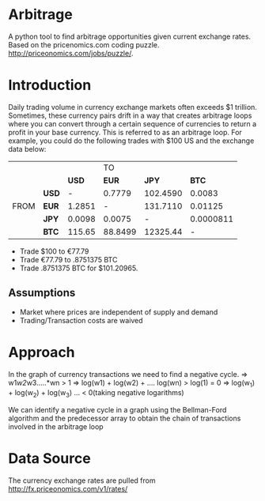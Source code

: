 Arbitrage
=========

A python tool to find arbitrage opportunities given current exchange rates. Based on the pricenomics.com coding puzzle. http://priceonomics.com/jobs/puzzle/.

<h1>Introduction</h1>

Daily trading volume in currency exchange markets often exceeds $1 trillion. 
Sometimes, these currency pairs drift in a way that creates arbitrage loops where you can convert through a certain sequence of currencies to return a profit in your base currency. This is referred to as an arbitrage loop. For example, you could do the following trades with $100 US and the exchange data below:

<table id="rates">
  <tr>
    <td></td>
    <td></td>
    <td></td>
    <td>TO</td>
    <td></td>
    <td></td>
  </tr>
  <tr>
    <td></td>
    <td></td>
    <td><b>USD</b></td>
    <td><b>EUR</b></td>
    <td><b>JPY</b></td>
    <td><b>BTC</b></td>
  </tr>
  <tr>
    <td></td>
    <td><b>USD</b></td>
    <td>-</td>
    <td>0.7779</td>
    <td>102.4590</td>
    <td>0.0083</td>
  </tr>
   <tr>
    <td>FROM</td>
    <td><b>EUR</b></td>
    <td>1.2851</td>
    <td>-</td>
    <td>131.7110</td>
    <td>0.01125</td>
  </tr>
   <tr>
    <td></td>
    <td><b>JPY</b></td>
    <td>0.0098</td>
    <td>0.0075</td>
    <td>-</td>
    <td>0.0000811</td>
  </tr>
   <tr>
    <td></td>
    <td><b>BTC</b></td>
    <td>115.65</td>
    <td>88.8499</td>
    <td>12325.44</td>
    <td>-</td>
  </tr>
</table>

<ul>
<li>Trade $100 to &euro;77.79</li>
<li>Trade &euro;77.79 to .8751375 BTC</li>
<li>Trade .8751375 BTC for $101.20965.</li>
</ul>
	
<h2>Assumptions</h2>
<ul>
	<li>Market where prices are independent of supply and demand</li>
	<li>Trading/Transaction costs are waived</li>
</ul>


<h1>Approach</h1>

In the graph of currency transactions we need to find a negative cycle. 
 => w1*w2*w3.....*wn > 1
 => log(w1) + log(w2) + .... log(wn) > log(1) = 0
 => log(w<sub>1</sub>) + log(w<sub>2</sub>) + log(w<sub>3</sub>) ... &lt; 0(taking negative logarithms)
 
 We can identify a negative cycle in a graph using the Bellman-Ford algorithm and the predecessor array to obtain the chain of transactions involved in the arbitrage loop
 

<h1>Data Source</h1>

The currency exchange rates are pulled from http://fx.priceonomics.com/v1/rates/
